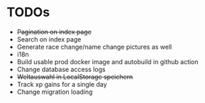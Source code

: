 # TODOs

- ~~Pagination on index page~~
- Search on index page
- Generate race change/name change pictures as well
- i18n
- Build usable prod docker image and autobuild in github action
- Change database access logs
- ~~Weltauswahl in LocalStorage speichern~~
- Track xp gains for a single day
- Change migration loading
